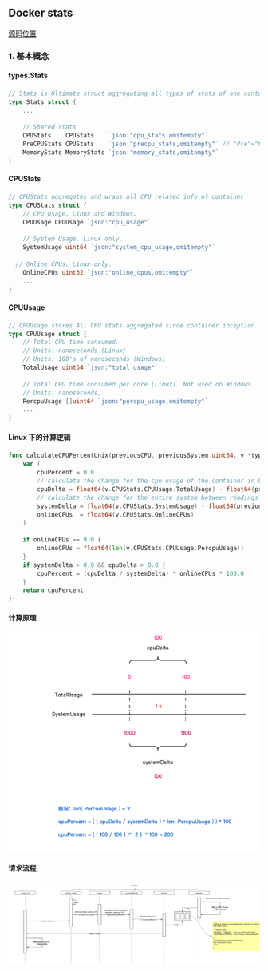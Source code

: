 ## Docker stats

[源码位置](https://github.com/moby/moby/blob/c6134474c264714cfab9512dbe425f61a750ea9e/integration-cli/docker_api_stats_test.go#L36-L47)



### 1. 基本概念



#### types.Stats

```go
// Stats is Ultimate struct aggregating all types of stats of one container
type Stats struct {
	...

	// Shared stats
	CPUStats    CPUStats    `json:"cpu_stats,omitempty"`
	PreCPUStats CPUStats    `json:"precpu_stats,omitempty"` // "Pre"="Previous"
	MemoryStats MemoryStats `json:"memory_stats,omitempty"`
}
```



#### CPUStats

```go
// CPUStats aggregates and wraps all CPU related info of container
type CPUStats struct {
	// CPU Usage. Linux and Windows.
	CPUUsage CPUUsage `json:"cpu_usage"`

	// System Usage. Linux only.
	SystemUsage uint64 `json:"system_cpu_usage,omitempty"`
  
  // Online CPUs. Linux only.
	OnlineCPUs uint32 `json:"online_cpus,omitempty"`
	...
}
```



#### CPUUsage

```go
// CPUUsage stores All CPU stats aggregated since container inception.
type CPUUsage struct {
	// Total CPU time consumed.
	// Units: nanoseconds (Linux)
	// Units: 100's of nanoseconds (Windows)
	TotalUsage uint64 `json:"total_usage"`

	// Total CPU time consumed per core (Linux). Not used on Windows.
	// Units: nanoseconds.
	PercpuUsage []uint64 `json:"percpu_usage,omitempty"`
	...
}
```



#### Linux 下的计算逻辑

```go
func calculateCPUPercentUnix(previousCPU, previousSystem uint64, v *types.StatsJSON) float64 {
	var (
		cpuPercent = 0.0
		// calculate the change for the cpu usage of the container in between readings
		cpuDelta = float64(v.CPUStats.CPUUsage.TotalUsage) - float64(previousCPU)
		// calculate the change for the entire system between readings
		systemDelta = float64(v.CPUStats.SystemUsage) - float64(previousSystem)
		onlineCPUs  = float64(v.CPUStats.OnlineCPUs)
	)

	if onlineCPUs == 0.0 {
		onlineCPUs = float64(len(v.CPUStats.CPUUsage.PercpuUsage))
	}
	if systemDelta > 0.0 && cpuDelta > 0.0 {
		cpuPercent = (cpuDelta / systemDelta) * onlineCPUs * 100.0
	}
	return cpuPercent
}
```



#### 计算原理

![](../image/stats-01.png)





#### 请求流程

![](../image/stats-02.png)

